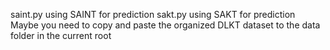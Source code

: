 saint.py using SAINT for prediction
sakt.py using SAKT for prediction
Maybe you need to copy and paste the organized DLKT dataset to the data folder in the current root